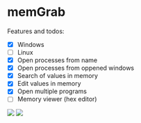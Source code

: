 # memGrab


Features and todos:

- [x] Windows
- [ ] Linux
- [x] Open processes from name
- [x] Open processes from oppened windows
- [x] Search of values in memory
- [x] Edit values in memory
- [x] Open multiple programs
- [ ] Memory viewer (hex editor)

![](https://github.com/meemknight/photos/blob/master/memGrab1.png)
![](https://github.com/meemknight/photos/blob/master/memGrab2.png)